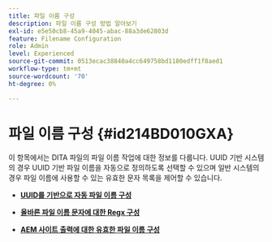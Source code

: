 ```yaml
---
title: 파일 이름 구성
description: 파일 이름 구성 방법 알아보기
exl-id: e5e50cb8-45a9-4045-abac-88a3de62803d
feature: Filename Configuration
role: Admin
level: Experienced
source-git-commit: 0513ecac38840a4cc649758bd1180edff1f8aed1
workflow-type: tm+mt
source-wordcount: '70'
ht-degree: 0%

---
```


# 파일 이름 구성 {#id214BD010GXA}

이 항목에서는 DITA 파일의 파일 이름 작업에 대한 정보를 다룹니다. UUID 기반 시스템의 경우 UUID 기반 파일 이름을 자동으로 정의하도록 선택할 수 있으며 일반 시스템의 경우 파일 이름에 사용할 수 있는 유효한 문자 목록을 제어할 수 있습니다.

- **[UUID를 기반으로 자동 파일 이름 구성](conf-auto-uuid-filenames.md)**

- **[올바른 파일 이름 문자에 대한 Regx 구성](conf-file-names-valid-regx.md)**

- **[AEM 사이트 출력에 대한 유효한 파일 이름 구성](conf-file-names-valid-regx-aem-site-output.md)**
